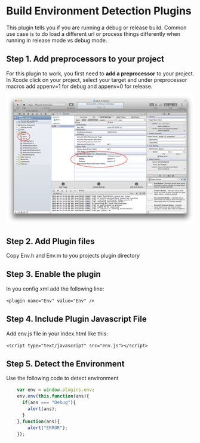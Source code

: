 Build Environment Detection Plugins
=====================================

This plugin tells you if you are running a debug or release build. 
Common use case is to do load a different url or process things differently when running in release mode vs debug mode.

Step 1. Add preprocessors to your project
------------------------------------------

For this plugin to work, you first need to __add a preprocessor__ to your project.
In Xcode click on your project, select your target and under preprocessor macros add appenv=1 for debug and appenv=0 for release.

![Screenshot](settings.png)

Step 2. Add Plugin files
------------------------------------------

Copy Env.h and Env.m to you projects plugin directory

Step 3. Enable the plugin
----------------------------

In you config.xml add the following line:

`<plugin name="Env" value="Env" />`

Step 4. Include Plugin Javascript File
----------------------------------------

Add env.js file in your index.html like this:

`<script type="text/javascript" src="env.js"></script>`

Step 5. Detect the Environment
------------------------------------

Use the following code to detect environment
```javascript
	var env = window.plugins.env;
	env.env(this,function(ans){
	  if(ans === "Debug"){
	    alert(ans);
	  }
	},function(ans){
	    alert("ERROR");
	}); 
```


